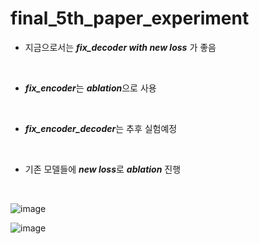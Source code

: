 # final_5th_paper_experiment
* 지금으로서는 ***fix_decoder with new loss*** 가 좋음
<br/>

* ***fix_encoder***는 ***ablation***으로 사용
<br/>

* ***fix_encoder_decoder***는 추후 실험예정
<br/>

* 기존 모델들에 ***new loss***로 ***ablation*** 진행
<br/>

![image](https://user-images.githubusercontent.com/31001511/145188982-c74cb6c7-ab9a-4ab1-b6e4-dc599af61f47.png)
<br/>

![image](https://user-images.githubusercontent.com/31001511/145189076-4e8b142e-0e3d-42da-8b66-3db27cdc20b0.png)

